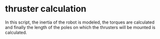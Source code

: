 # thruster calculation
In this script, the inertia of the robot is modeled, the torques are calculated and finally the length of the poles on which the thrusters will be mounted is calculated.